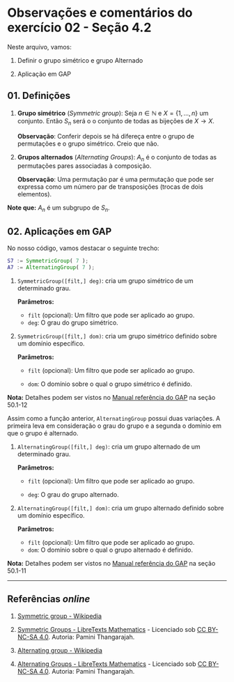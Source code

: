 # Observações e comentários do exercício 02 - Seção 4.2

Neste arquivo, vamos:

1. Definir o grupo simétrico e grupo Alternado

2. Aplicação em GAP

## 01. Definições
1. **Grupo simétrico** (*Symmetric group*): Seja $n \in \mathbb{N}$ e $X = \{1, \ldots, n \}$ um conjunto. Então $S_n$ será o o conjunto de todas as bijeções de $X \to X$. 

    **Observação**: Conferir depois se há difereça entre o grupo de permutações e o grupo simétrico. Creio que não.

2. **Grupos alternados** (*Alternating Groups*): $A_n$ é o conjunto de todas as permutações pares associadas à composição.

    **Observação**: Uma permutação par é uma permutação que pode ser expressa como um número par de transposições (trocas de dois elementos). 

**Note que:** $A_n$ é um subgrupo de $S_n$. 


## 02. Aplicações em GAP
No nosso código, vamos destacar o seguinte trecho:

```gap 
S7 := SymmetricGroup( 7 );
A7 := AlternatingGroup( 7 );
```

1. `SymmetricGroup([filt,] deg)`: cria um grupo simétrico de um determinado grau.

    **Parâmetros:**
    - `filt` (opcional): Um filtro que pode ser aplicado ao grupo.
    - `deg`: O grau do grupo simétrico.

2. `SymmetricGroup([filt,] dom)`: cria um grupo simétrico definido sobre um domínio específico. 

    **Parâmetros:**
    - `filt` (opcional): Um filtro que pode ser aplicado ao grupo.

    - `dom`: O domínio sobre o qual o grupo simétrico é definido.

**Nota:** Detalhes podem ser vistos no [Manual referência do GAP](https://docs.gap-system.org/doc/ref/manual.pdf) na seção 50.1-12

Assim como a função anterior,  `AlternatingGroup` possui duas variações. A primeira leva em consideração o grau do grupo e a segunda o domínio em que o grupo é alternado.

1. `AlternatingGroup([filt,] deg)`: cria um grupo alternado de um determinado grau. 

    **Parâmetros:**

    - `filt` (opcional): Um filtro que pode ser aplicado ao grupo.

    - `deg`: O grau do grupo alternado.

2. `AlternatingGroup([filt,] dom)`: cria um grupo alternado definido sobre um domínio específico. 

    **Parâmetros:**
    - `filt` (opcional): Um filtro que pode ser aplicado ao grupo.
    - `dom`: O domínio sobre o qual o grupo alternado é definido.


**Nota:** Detalhes podem ser vistos no [Manual referência do GAP](https://docs.gap-system.org/doc/ref/manual.pdf) na seção 50.1-11

--- 

## Referências *online*
1. [Symmetric group - Wikipedia](https://en.wikipedia.org/wiki/Symmetric_group)

2. [Symmetric Groups - LibreTexts Mathematics](https://math.libretexts.org/Courses/Mount_Royal_University/MATH_2101_Abstract_Algebra_I/Chapter_3%3A_Permutation_Groups/3.1%3A_Symmetric_Groups) - Licenciado sob [CC BY-NC-SA 4.0](https://creativecommons.org/licenses/by-nc-sa/4.0/). Autoria: Pamini Thangarajah.

3. [Alternating group - Wikipedia](https://en.wikipedia.org/wiki/Alternating_group)

4. [Alternating Groups - LibreTexts Mathematics](https://math.libretexts.org/Courses/Mount_Royal_University/MATH_2101_Abstract_Algebra_I/Chapter_3%3A_Permutation_Groups/3.2%3A_Alternating_Groups) - Licenciado sob [CC BY-NC-SA 4.0](https://creativecommons.org/licenses/by-nc-sa/4.0/). Autoria: Pamini Thangarajah.
